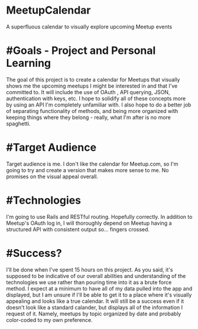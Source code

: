 # MeetupCalendar
A superfluous calendar to visually explore upcoming Meetup events

#Goals - Project and Personal Learning
===================
The goal of this project is to create a calendar for Meetups that visually shows me the upcoming meetups I might be interested in and that I've committed to. It will include the use of OAuth , API querying, JSON, authentication with keys, etc. I hope to solidify all of these concepts more by using an API I'm completely unfamiliar with. I also hope to do a better job of separating functionality of methods, and being more organized with keeping things where they belong - really, what I'm after is no more spaghetti.

#Target Audience
==================
Target audience is me. I don't like the calendar for Meetup.com, so I'm going to try and create a version that makes more sense to me. No promises on the visual appeal overall.

#Technologies
==================
I'm going to use Rails and RESTful routing. Hopefully correctly. In addition to Meetup's OAuth log in, I will thoroughly depend on Meetup having a structured API with consistent output so... fingers crossed.

#Success?
=================
I'll be done when I've spent 15 hours on this project. As you said, it's supposed to be indicative of our overall abilities and understanding of the technologies we use rather than pouring time into it as a brute force method. I expect at a minimum to have all of my data pulled into the app and displayed, but I am unsure if I'll be able to get it to a place where it's visually appealing and looks like a true calendar. It will still be a success even if it doesn't look like a standard calander, but displays all of the information I request of it. Namely, meetups by topic organized by date and probably color-coded to my own preference.
